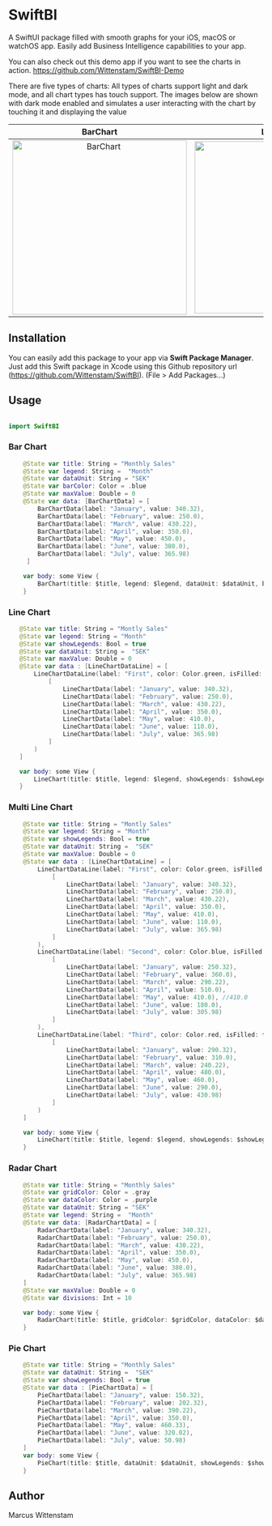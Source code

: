 # SwiftBI
 
A SwiftUI package filled with smooth graphs for your iOS, macOS or watchOS app. Easily add Business Intelligence capabilities to your app. 

You can also check out this demo app if you want to see the charts in action. https://github.com/Wittenstam/SwiftBI-Demo

There are five types of charts:
All types of charts support light and dark mode, and all chart types has touch support.
The images below are shown with dark mode enabled and simulates a user interacting with the chart by touching it and displaying the value 

BarChart | LineChart | MulitLineChart | RadarChart | PieChart
:-------------------------:|:-------------------------:|:-------------------------:|:-------------------------:|:-------------------------:
<img width="344" alt="BarChart" src="https://user-images.githubusercontent.com/87200889/143315627-2534fbd5-a8d9-4647-aae4-1f51ee49034f.png"> | <img width="340" alt="LineChart" src="https://user-images.githubusercontent.com/87200889/143315763-fccdfce7-b961-4989-905f-f8e219816607.png"> | <img width="337" alt="MultiLineChart" src="https://user-images.githubusercontent.com/87200889/143315782-762486ec-bef4-42d0-afa0-f474fee19928.png"> | <img width="341" alt="PieChart" src="https://user-images.githubusercontent.com/87200889/143315797-1775f5b6-03a1-4c29-88ca-5a0256743e92.png"> | <img width="341" alt="RadarChart" src="https://user-images.githubusercontent.com/87200889/143315817-d930c75f-4d8c-4f2d-9828-1e9786bf31b0.png">

## Installation

You can easily add this package to your app via **Swift Package Manager**. Just add this Swift package in Xcode using this Github repository url (https://github.com/Wittenstam/SwiftBI). (File > Add Packages...)


## Usage
```swift

import SwiftBI 
```

### Bar Chart
```swift
    @State var title: String = "Monthly Sales"
    @State var legend: String =  "Month"
    @State var dataUnit: String = "SEK"
    @State var barColor: Color = .blue
    @State var maxValue: Double = 0
    @State var data: [BarChartData] = [
        BarChartData(label: "January", value: 340.32),
        BarChartData(label: "February", value: 250.0),
        BarChartData(label: "March", value: 430.22),
        BarChartData(label: "April", value: 350.0),
        BarChartData(label: "May", value: 450.0),
        BarChartData(label: "June", value: 380.0),
        BarChartData(label: "July", value: 365.98)
     ]

    var body: some View {
        BarChart(title: $title, legend: $legend, dataUnit: $dataUnit, barColor: $barColor, maxValue: $maxValue, data: $data)
    }
```

### Line Chart
```swift
   @State var title: String = "Montly Sales"
   @State var legend: String = "Month"
   @State var showLegends: Bool = true
   @State var dataUnit: String =  "SEK"
   @State var maxValue: Double = 0
   @State var data : [LineChartDataLine] = [
       LineChartDataLine(label: "First", color: Color.green, isFilled: false, isCurved: true, value:
           [
               LineChartData(label: "January", value: 340.32),
               LineChartData(label: "February", value: 250.0),
               LineChartData(label: "March", value: 430.22),
               LineChartData(label: "April", value: 350.0),
               LineChartData(label: "May", value: 410.0),
               LineChartData(label: "June", value: 110.0),
               LineChartData(label: "July", value: 365.98)
           ]
       )
   ]

   var body: some View {
       LineChart(title: $title, legend: $legend, showLegends: $showLegends, dataUnit: $dataUnit, maxValue: $maxValue, data: $data)
   }
```

### Multi Line Chart
```swift
    @State var title: String = "Montly Sales"
    @State var legend: String = "Month"
    @State var showLegends: Bool = true
    @State var dataUnit: String =  "SEK"
    @State var maxValue: Double = 0
    @State var data : [LineChartDataLine] = [
        LineChartDataLine(label: "First", color: Color.green, isFilled: true, isCurved: true, value:
            [
                LineChartData(label: "January", value: 340.32),
                LineChartData(label: "February", value: 250.0),
                LineChartData(label: "March", value: 430.22),
                LineChartData(label: "April", value: 350.0),
                LineChartData(label: "May", value: 410.0),
                LineChartData(label: "June", value: 110.0),
                LineChartData(label: "July", value: 365.98)
            ]
        ),
        LineChartDataLine(label: "Second", color: Color.blue, isFilled: false, isCurved: true, value:
            [
                LineChartData(label: "January", value: 250.32),
                LineChartData(label: "February", value: 360.0),
                LineChartData(label: "March", value: 290.22),
                LineChartData(label: "April", value: 510.0),
                LineChartData(label: "May", value: 410.0), //410.0
                LineChartData(label: "June", value: 180.0),
                LineChartData(label: "July", value: 305.98)
            ]
        ),
        LineChartDataLine(label: "Third", color: Color.red, isFilled: false, isCurved: true, value:
            [
                LineChartData(label: "January", value: 290.32),
                LineChartData(label: "February", value: 310.0),
                LineChartData(label: "March", value: 240.22),
                LineChartData(label: "April", value: 480.0),
                LineChartData(label: "May", value: 460.0),
                LineChartData(label: "June", value: 290.0),
                LineChartData(label: "July", value: 430.98)
            ]
        )
    ]

    var body: some View {
        LineChart(title: $title, legend: $legend, showLegends: $showLegends, dataUnit: $dataUnit, maxValue: $maxValue, data: $data)
    }
```

### Radar Chart
```swift
    @State var title: String = "Monthly Sales"
    @State var gridColor: Color = .gray
    @State var dataColor: Color = .purple
    @State var dataUnit: String = "SEK"
    @State var legend: String =  "Month"
    @State var data: [RadarChartData] = [
        RadarChartData(label: "January", value: 340.32),
        RadarChartData(label: "February", value: 250.0),
        RadarChartData(label: "March", value: 430.22),
        RadarChartData(label: "April", value: 350.0),
        RadarChartData(label: "May", value: 450.0),
        RadarChartData(label: "June", value: 380.0),
        RadarChartData(label: "July", value: 365.98)
    ]
    @State var maxValue: Double = 0
    @State var divisions: Int = 10

    var body: some View {
        RadarChart(title: $title, gridColor: $gridColor, dataColor: $dataColor, dataUnit: $dataUnit, legend: $legend, data: $data, maxValue: $maxValue, divisions: $divisions)
    }
```

### Pie Chart
```swift
    @State var title: String = "Monthly Sales"
    @State var dataUnit: String =  "SEK"
    @State var showLegends: Bool = true
    @State var data : [PieChartData] = [
        PieChartData(label: "January", value: 150.32),
        PieChartData(label: "February", value: 202.32),
        PieChartData(label: "March", value: 390.22),
        PieChartData(label: "April", value: 350.0),
        PieChartData(label: "May", value: 460.33),
        PieChartData(label: "June", value: 320.02),
        PieChartData(label: "July", value: 50.98)
    ]
    var body: some View {
        PieChart(title: $title, dataUnit: $dataUnit, showLegends: $showLegends, data: $data)
    }
```

## Author
Marcus Wittenstam

